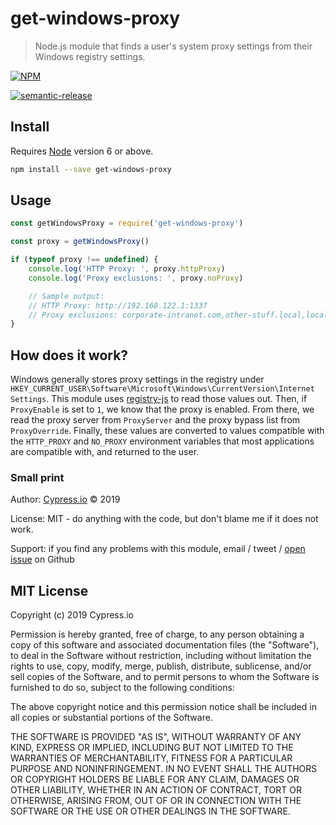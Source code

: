 # get-windows-proxy

> Node.js module that finds a user&#39;s system proxy settings from their Windows registry settings.

[![NPM][npm-icon] ][npm-url]

<!-- [![Build status][ci-image] ][ci-url] -->
[![semantic-release][semantic-image] ][semantic-url]

## Install

Requires [Node](https://nodejs.org/en/) version 6 or above.

```sh
npm install --save get-windows-proxy
```

## Usage

```js
const getWindowsProxy = require('get-windows-proxy')

const proxy = getWindowsProxy()

if (typeof proxy !== undefined) {
    console.log('HTTP Proxy: ', proxy.httpProxy)
    console.log('Proxy exclusions: ', proxy.noProxy)

    // Sample output:
    // HTTP Proxy: http://192.168.122.1:1337
    // Proxy exclusions: corporate-intranet.com,other-stuff.local,localhost,127.0.0.0/8,::1
}
```

## How does it work?

Windows generally stores proxy settings in the registry under
`HKEY_CURRENT_USER\Software\Microsoft\Windows\CurrentVersion\Internet Settings`.
This module uses [registry-js][registry-js] to read those values out. Then, if
`ProxyEnable` is set to `1`, we know that the proxy is enabled. From there, we
read the proxy server from `ProxyServer` and the proxy bypass list from
`ProxyOverride`. Finally, these values are converted to values compatible with
the `HTTP_PROXY` and `NO_PROXY` environment variables that most applications are
compatible with, and returned to the user.

### Small print

Author: [Cypress.io](https://www.cypress.io) &copy; 2019

License: MIT - do anything with the code, but don't blame me if it does not work.

Support: if you find any problems with this module, email / tweet /
[open issue](https://github.com/cypress-io/get-windows-proxy/issues) on Github

## MIT License

Copyright (c) 2019 Cypress.io

Permission is hereby granted, free of charge, to any person
obtaining a copy of this software and associated documentation
files (the "Software"), to deal in the Software without
restriction, including without limitation the rights to use,
copy, modify, merge, publish, distribute, sublicense, and/or sell
copies of the Software, and to permit persons to whom the
Software is furnished to do so, subject to the following
conditions:

The above copyright notice and this permission notice shall be
included in all copies or substantial portions of the Software.

THE SOFTWARE IS PROVIDED "AS IS", WITHOUT WARRANTY OF ANY KIND,
EXPRESS OR IMPLIED, INCLUDING BUT NOT LIMITED TO THE WARRANTIES
OF MERCHANTABILITY, FITNESS FOR A PARTICULAR PURPOSE AND
NONINFRINGEMENT. IN NO EVENT SHALL THE AUTHORS OR COPYRIGHT
HOLDERS BE LIABLE FOR ANY CLAIM, DAMAGES OR OTHER LIABILITY,
WHETHER IN AN ACTION OF CONTRACT, TORT OR OTHERWISE, ARISING
FROM, OUT OF OR IN CONNECTION WITH THE SOFTWARE OR THE USE OR
OTHER DEALINGS IN THE SOFTWARE.

[npm-icon]: https://nodei.co/npm/get-windows-proxy.svg?downloads=true
[npm-url]: https://npmjs.org/package/get-windows-proxy
[ci-image]: https://travis-ci.org/cypress-io/get-windows-proxy.svg?branch=master
[ci-url]: https://travis-ci.org/cypress-io/get-windows-proxy
[semantic-image]: https://img.shields.io/badge/%20%20%F0%9F%93%A6%F0%9F%9A%80-semantic--release-e10079.svg
[semantic-url]: https://github.com/semantic-release/semantic-release
[registry-js]: https://github.com/desktop/registry-js/
